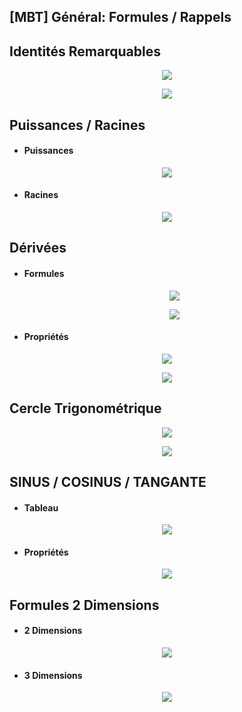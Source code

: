 ## [MBT] Général: Formules / Rappels

## Identités Remarquables
    
  <p align="center"><img src="https://raw.githubusercontent.com/gottburgm/Share/master/Images/MBT/General/IDENTITES_REMARQUABLES.png" /></p>
    
  <p align="center"><img src="https://raw.githubusercontent.com/gottburgm/Share/master/Images/MBT/General/IDENTITES2.png" /></p>
   
   
## Puissances / Racines
   
   * #### Puissances
    
   <p align="center"><img src="https://raw.githubusercontent.com/gottburgm/Share/master/Images/MBT/General/puissances.png" /></p>
    
   * #### Racines
     
   <p align="center"><img src="https://raw.githubusercontent.com/gottburgm/Share/master/Images/MBT/General/RACINES.png" /></p>


## Dérivées

  * #### Formules
    
    <p align="center"><img src="https://raw.githubusercontent.com/gottburgm/Share/master/Images/MBT/General/DERIVEE_1.png" /></p>
    
    <p align="center"><img src="https://raw.githubusercontent.com/gottburgm/Share/master/Images/MBT/General/DERIVEE_0.png" /></p>
    
   * #### Propriétés
    
   <p align="center"><img src="https://raw.githubusercontent.com/gottburgm/Share/master/Images/MBT/General/DERIVEE_2.png" /></p>
    
   <p align="center"><img src="https://raw.githubusercontent.com/gottburgm/Share/master/Images/MBT/General/DERIVEE_3.png" /></p>
  
  
## Cercle Trigonométrique
    
   <p align="center"><img src="https://raw.githubusercontent.com/gottburgm/Share/master/PGITF/Images/CERCLE_TRIGONOMETRIQUE.jpg" /></p> 
    
   <p align="center"><img src="https://raw.githubusercontent.com/gottburgm/Share/master/PGITF/Images/CERCLE_TRIGONOMETRIQUE2.jpg" /></p>


## SINUS / COSINUS / TANGANTE

  * #### Tableau
  
   <p align="center"><img src="https://raw.githubusercontent.com/gottburgm/Share/master/Images/MBT/General/ANGLES.png" /></p>
   
   * #### Propriétés
   
   <p align="center"><img src="https://raw.githubusercontent.com/gottburgm/Share/master/Images/MBT/General/ANGLES_PROP.png" /></p>
   
   
## Formules 2 Dimensions

  * #### 2 Dimensions
  
   <p align="center"><img src="https://raw.githubusercontent.com/gottburgm/Share/master/Images/FORMULES_AIRE.gif" /></p>
  
  * #### 3 Dimensions
  
  <p align="center"><img src="https://raw.githubusercontent.com/gottburgm/Share/master/Images/FORMULES_VOLUME.gif" /></p>

